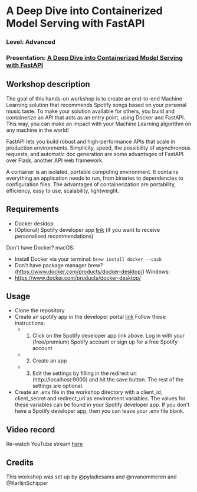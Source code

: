 
# A Deep Dive into Containerized Model Serving with FastAPI
### Level: Advanced
### Presentation: [A Deep Dive into Containerized Model Serving with FastAPI](workshop/Presentation_template.pptx)

## Workshop description

The goal of this hands-on workshop is to create an end-to-end Machine Learning solution that recommends Spotify songs based on your personal music taste. To make your solution available for others, you build and containerize an API that acts as an entry point, using Docker and FastAPI. This way, you can make an impact with your Machine Learning algorithm on any machine in the world! 

FastAPI lets you build robust and high-performance APIs that scale in production environments. Simplicity, speed, the possibility of asynchronous requests, and automatic doc generation are some advantages of FastAPI over Flask, another API web framework.

A container is an isolated, portable computing environment. It contains everything an application needs to run, from binaries to dependencies to configuration files. The advantages of containerization are portability, efficiency, easy to use, scalability, lightweight. 

## Requirements

+ Docker desktop
+ [Optional] Spotify developer app [link](https://developer.spotify.com/dashboard/login) (if you want to receive personalised recommendations)

Don't have Docker? 
macOS:
- Install Docker via your terminal: `brew install docker --cask`
- Don't have package manager brew? (https://www.docker.com/products/docker-desktop/)
Windows:
- https://www.docker.com/products/docker-desktop/


## Usage
* Clone the repository
* Create an spotify app in the developer portal [link](https://developer.spotify.com/dashboard/login) Follow these instructions:
  + 1. Click on the Spotify developer app link above. Log in with your (free/premium) Spotify account or sign up for a free Spotify account
  + 2. Create an app
  + 3. Edit the settings by filling in the redirect uri (http://localhost:9000) and hit the save button. The rest of the settings are optional.
* Create an .env file in the workshop directory with a client_id, client_secret and redirect_uri as environment variables. The values for these variables can be found in your Spotify developer app. If you don't have a Spotify developer app, then you can leave your .env file blank.


## Video record
Re-watch YouTube stream [here](https://youtu.be/CBeliQek-Pw)

## Credits
This workshop was set up by @pyladiesams and @nvanommeren and @KarlijnSchipper

